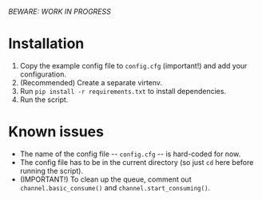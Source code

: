 *BEWARE: WORK IN PROGRESS*

# Installation
1. Copy the example config file to `config.cfg` (important!) and add your configuration.
2. (Recommended) Create a separate virtenv.
3. Run `pip install -r requirements.txt` to install dependencies.
4. Run the script.

# Known issues
* The name of the config file -- `config.cfg` -- is hard-coded for now.
* The config file has to be in the current directory (so just `cd` here before running the script).
* (IMPORTANT!) To clean up the queue, comment out `channel.basic_consume()` and `channel.start_consuming()`.
